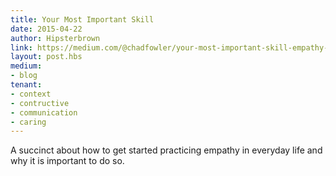 ```yaml
---
title: Your Most Important Skill
date: 2015-04-22
author: Hipsterbrown
link: https://medium.com/@chadfowler/your-most-important-skill-empathy-a75ffe5e0877
layout: post.hbs
medium:
- blog
tenant:
- context
- contructive
- communication
- caring
---
```


A succinct about how to get started practicing empathy in everyday life and why it is important to do so.
